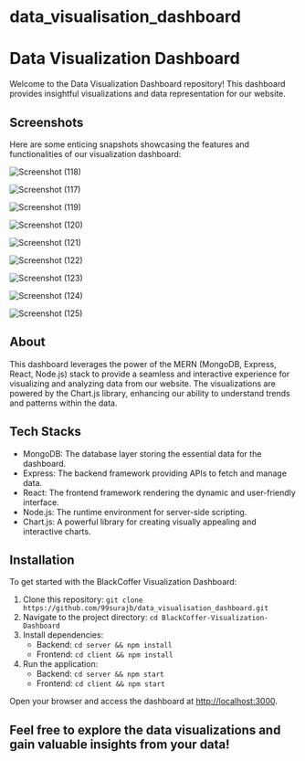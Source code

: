 # data_visualisation_dashboard
# Data Visualization Dashboard

Welcome to the Data Visualization Dashboard repository! This dashboard provides insightful visualizations and data representation for our website. 

## Screenshots

Here are some enticing snapshots showcasing the features and functionalities of our visualization dashboard:

![Screenshot (118)](https://github.com/99surajb/data_visualisation_dashboard/assets/115926149/94d26650-e1bb-4722-b8dc-d35af97b9813)

![Screenshot (117)](https://github.com/99surajb/data_visualisation_dashboard/assets/115926149/a5393c22-a37f-415a-9eff-86a782c2f063)


![Screenshot (119)](https://github.com/99surajb/data_visualisation_dashboard/assets/115926149/3fc3a8bf-32d5-40b4-8734-961bec0aea2a)



![Screenshot (120)](https://github.com/99surajb/data_visualisation_dashboard/assets/115926149/e6d83f90-166a-44d0-8e55-9b388602698d)

![Screenshot (121)](https://github.com/99surajb/data_visualisation_dashboard/assets/115926149/77ade7ea-e470-4834-a7d4-a88a6e5fdd97)

![Screenshot (122)](https://github.com/99surajb/data_visualisation_dashboard/assets/115926149/0bf2f5f6-75ef-4542-a70f-e2b2b508ed7d)

![Screenshot (123)](https://github.com/99surajb/data_visualisation_dashboard/assets/115926149/be5320f0-2832-4db5-9835-290f219a9d46)

![Screenshot (124)](https://github.com/99surajb/data_visualisation_dashboard/assets/115926149/d29de3d9-311b-41ff-a018-29230c67e040)

![Screenshot (125)](https://github.com/99surajb/data_visualisation_dashboard/assets/115926149/a4c26686-fe88-446e-a83a-c773df15df48)



## About

This dashboard leverages the power of the MERN (MongoDB, Express, React, Node.js) stack to provide a seamless and interactive experience for visualizing and analyzing data from our website. The visualizations are powered by the Chart.js library, enhancing our ability to understand trends and patterns within the data.

## Tech Stacks

- MongoDB: The database layer storing the essential data for the dashboard.
- Express: The backend framework providing APIs to fetch and manage data.
- React: The frontend framework rendering the dynamic and user-friendly interface.
- Node.js: The runtime environment for server-side scripting.
- Chart.js: A powerful library for creating visually appealing and interactive charts.

## Installation

To get started with the BlackCoffer Visualization Dashboard:

1. Clone this repository: `git clone https://github.com/99surajb/data_visualisation_dashboard.git`
2. Navigate to the project directory: `cd BlackCoffer-Visualization-Dashboard`
3. Install dependencies:
   - Backend: `cd server && npm install`
   - Frontend: `cd client && npm install`
4. Run the application:
   - Backend: `cd server && npm start`
   - Frontend: `cd client && npm start`

Open your browser and access the dashboard at [http://localhost:3000](http://localhost:3000).

Feel free to explore the data visualizations and gain valuable insights from your data!
---

